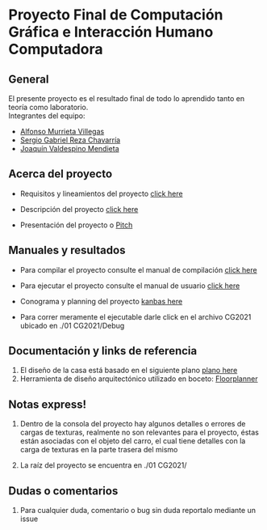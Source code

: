 # Proyecto Final de Computación Gráfica e Interacción Humano Computadora 

## General

El presente proyecto es el resultado final de todo lo aprendido tanto en teoría como laboratorio.<br>
Integrantes del equipo: 

- [Alfonso Murrieta Villegas ](https://github.com/aMurryFly)
- [Sergio Gabriel Reza Chavarría](https://github.com/ResergeDX)
- [Joaquín Valdespino Mendieta](https://github.com/JoaquinValdespino)

## Acerca del proyecto

- Requisitos y lineamientos del proyecto [click here](https://github.com/aMurryFly/House_FinalProject/blob/main/aboutProject/lineamientos_Profesor.pdf)

- Descripción del proyecto [click here](https://github.com/aMurryFly/House_FinalProject/blob/main/aboutProject/descripcion_propia.md)<br>

- Presentación del proyecto o [Pitch](https://youtu.be/ND7mIb6xAn8)


## Manuales y resultados

- Para compilar el proyecto consulte el manual de compilación [click here](https://github.com/aMurryFly/House_FinalProject/blob/main/manuales/Manual_Configuracion.pdf)

- Para ejecutar el proyecto consulte el manual de usuario [click here](https://github.com/aMurryFly/House_FinalProject/blob/main/manuales/Manual_Usuario.pdf)

- Conograma y planning del proyecto [kanbas here](https://github.com/aMurryFly/House_FinalProject/projects/1)

- Para correr meramente el ejecutable darle click en el archivo CG2021 ubicado en ./01 CG2021/Debug

[comment]: <- Video de funcionamiento y de uso [pendiente]()> 

## Documentación y links de referencia 

1. El diseño de la casa está basado en el siguiente plano [plano here](https://verplanos.com/plano-de-casa-grande-con-piscina-de-estilo-mediterraneo/)
2. Herramienta de diseño arquitectónico utilizado en boceto: [Floorplanner](https://www.floorplanner.com/)

## Notas express!

1. Dentro de la consola del proyecto hay algunos detalles o errores de cargas de texturas, realmente no son relevantes para el proyecto, éstas están asociadas con el objeto del carro, el cual tiene detalles con la carga de texturas en la parte trasera del mismo

2. La raíz del proyecto se encuentra en ./01 CG2021/


## Dudas o comentarios

1. Para cualquier duda, comentario o bug sin duda reportalo mediante un issue
